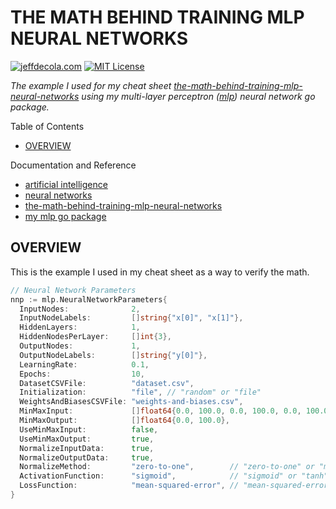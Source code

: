 # THE MATH BEHIND TRAINING MLP NEURAL NETWORKS

[![jeffdecola.com](https://img.shields.io/badge/website-jeffdecola.com-blue)](https://jeffdecola.com)
[![MIT License](https://img.shields.io/:license-mit-blue.svg)](https://jeffdecola.mit-license.org)

_The example I used for my cheat sheet
[the-math-behind-training-mlp-neural-networks](https://github.com/JeffDeCola/my-cheat-sheets/blob/master/software/development/software-architectures/artificial-intelligence/artificial-intelligence-cheat-sheet/the-math-behind-training-mlp-neural-networks.md)
using my multi-layer perceptron
([mlp](https://github.com/JeffDeCola/my-go-packages/tree/master/neural-networks/mlp))
neural network go package._

Table of Contents

* [OVERVIEW](https://github.com/JeffDeCola/my-neural-networks/tree/main/math/the-math-behind-training-mlp-neural-networks#overview)

Documentation and Reference

* [artificial intelligence](https://github.com/JeffDeCola/my-cheat-sheets/tree/master/software/development/software-architectures/artificial-intelligence/artificial-intelligence-cheat-sheet)
* [neural networks](https://github.com/JeffDeCola/my-cheat-sheets/tree/master/software/development/software-architectures/artificial-intelligence/artificial-intelligence-cheat-sheet/neural-networks.md)
* [the-math-behind-training-mlp-neural-networks](https://github.com/JeffDeCola/my-cheat-sheets/blob/master/software/development/software-architectures/artificial-intelligence/artificial-intelligence-cheat-sheet/the-math-behind-training-mlp-neural-networks.md)
* [my mlp go package](https://github.com/JeffDeCola/my-go-packages/tree/master/neural-networks/mlp)

## OVERVIEW

This is the example I used in my cheat sheet as a way to verify
the math.

```go
// Neural Network Parameters
nnp := mlp.NeuralNetworkParameters{
  InputNodes:              2,
  InputNodeLabels:         []string{"x[0]", "x[1]"},
  HiddenLayers:            1,
  HiddenNodesPerLayer:     []int{3},
  OutputNodes:             1,
  OutputNodeLabels:        []string{"y[0]"},
  LearningRate:            0.1,
  Epochs:                  10,
  DatasetCSVFile:          "dataset.csv",
  Initialization:          "file", // "random" or "file"
  WeightsAndBiasesCSVFile: "weights-and-biases.csv",
  MinMaxInput:             []float64{0.0, 100.0, 0.0, 100.0, 0.0, 100.0},
  MinMaxOutput:            []float64{0.0, 100.0},
  UseMinMaxInput:          false,
  UseMinMaxOutput:         true,
  NormalizeInputData:      true,
  NormalizeOutputData:     true,
  NormalizeMethod:         "zero-to-one",        // "zero-to-one" or "minus-one-to-one"
  ActivationFunction:      "sigmoid",            // "sigmoid" or "tanh"
  LossFunction:            "mean-squared-error", // "mean-squared-error" or "cross-entropy"
}
```
